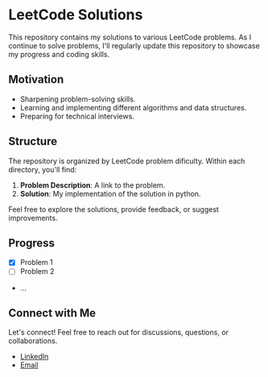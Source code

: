 # LeetCode Solutions

This repository contains my solutions to various LeetCode problems. As I continue to solve problems, I'll regularly update this repository to showcase my progress and coding skills.

## Motivation

- Sharpening problem-solving skills.
- Learning and implementing different algorithms and data structures.
- Preparing for technical interviews.

## Structure

The repository is organized by LeetCode problem dificulty. Within each directory, you'll find:

1. **Problem Description**: A link to the problem.
2. **Solution**: My implementation of the solution in python.

Feel free to explore the solutions, provide feedback, or suggest improvements.

## Progress

- [x] Problem 1
- [ ] Problem 2
- ...

## Connect with Me

Let's connect! Feel free to reach out for discussions, questions, or collaborations.

- [LinkedIn]([your_linkedin_profile](https://www.linkedin.com/in/felipe-vital-cacique-70b04011a/?locale=en_US)https://www.linkedin.com/in/felipe-vital-cacique-70b04011a/?locale=en_US)
- [Email](felipecacique2@hotmail.com)
